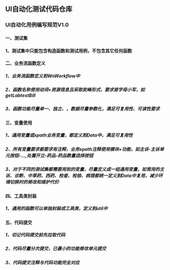 ## **UI自动化测试代码仓库**

### **UI自动化用例编写规范V1.0**

#### 一、测试集

#### 1、测试集中只能包含构造函数和测试用例，不包含其它任何函数

#### 二、业务流函数定义

##### 1、业务流函数定义到WnWorkflow中

##### 2、函数名称使用动词+资源信息且采取驼峰形式，要求首字母小写，如getLabtestBill

##### 3、函数功能尽量单一、独立、，数据尽量参数化，满足可复用性、可读性要求

#### 三、变量使用

##### 1、通用变量或xpath业务变量，都定义到Data中，满足可复用性

##### 2、所有变量要求都要求有注释，业务xpath注释使用模块+功能，如主诉-主诉单元按钮-...,处置开立-药品-药品数量选择按钮

##### 3、对于不同的测试集都需要用到的变量，尽量定义成一组通用变量，如常用的主诉、诊断、中草药、西药、检查、检验、病理都统一定义到Data中复用，减少环境切换时的修改和维护代价

#### 四、工具类封装

##### 1、通用的函数可以单独封装成工具类，定义到util中

#### 五、代码提交

##### 1、切记代码提交前先拉取代码

##### 2、代码尽量分次提交，已最小的功能修改单元提交

##### 3、代码提交注释与代码功能完全对应